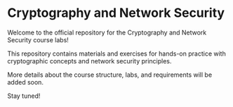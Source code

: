 # Cryptography and Network Security

Welcome to the official repository for the Cryptography and Network Security course labs!

This repository contains materials and exercises for hands-on practice with cryptographic concepts and network security principles.

More details about the course structure, labs, and requirements will be added soon.

Stay tuned!
